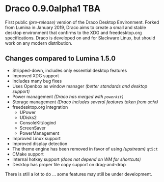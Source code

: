 # Draco 0.9.0alpha1 TBA

First public *(pre-release)* version of the Draco Desktop Environment. Forked from Lumina in January 2019, Draco aims to create a small and stable desktop environment that confirms to the XDG and freedesktop.org specifications. Draco is developed on and for Slackware Linux, but should work on any modern distribution.

## Changes compared to Lumina 1.5.0

 - Stripped-down, includes only essential desktop features
 - Improved XDG support
 - Includes many bug fixes
 - Uses Openbox as window manager *(better standards and desktop support)*
 - Power management *(Draco has merged with ``powerkit``)*
 - Storage management *(Draco includes several features taken from ``qtfm``)*
 - freedesktop.org integration
   - UPower
   - UDisks2
   - ConsoleKit/logind
   - ScreenSaver
   - PowerManagement
 - Improved Linux support
 - Improved display detection
 - The theme engine has been removed in favor of using *(upstream)* ``qt5ct``
 - CMake support
 - Internal hotkey support *(does not depend on WM for shortcuts)*
 - Desktop has proper file copy support on drag-and-drop

There is still a lot to do ... some features may still be under development.
